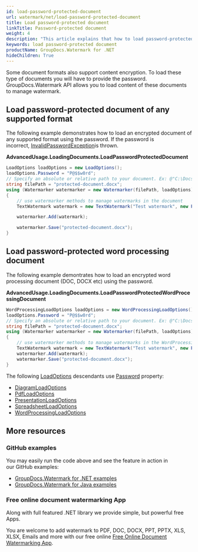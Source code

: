 ```yaml
---
id: load-password-protected-document
url: watermark/net/load-password-protected-document
title: Load password-protected document
linkTitle: Password-protected document
weight: 4
description: "This article explains that how to load password-protected document while using GroupDocs. Watermarks API."
keywords: load password-protected document
productName: GroupDocs.Watermark for .NET
hideChildren: True
---
```

Some document formats also support content encryption. To load these type of documents you will have to provide the password. GroupDocs.Watermark API allows you to load content of these documents to manage watermark.

## Load password-protected document of any supported format

The following example demonstrates how to load an encrypted document of any supported format using the password. If the password is incorrect, [InvalidPasswordException](https://reference.groupdocs.com/net/watermark/groupdocs.watermark.exceptions/invalidpasswordexception)is thrown.

**AdvancedUsage.LoadingDocuments.LoadPasswordProtectedDocument**

```csharp
LoadOptions loadOptions = new LoadOptions();
loadOptions.Password = "P@$$w0rd";
// Specify an absolute or relative path to your document. Ex: @"C:\Docs\protected-document.docx"
string filePath = "protected-document.docx";
using (Watermarker watermarker = new Watermarker(filePath, loadOptions))
{
    // use watermarker methods to manage watermarks in the document
    TextWatermark watermark = new TextWatermark("Test watermark", new Font("Arial", 12));

    watermarker.Add(watermark);

    watermarker.Save("protected-document.docx");
}
```

## Load password-protected word processing document

The following example demontrates how to load an encrypted word processing document (DOC, DOCX etc) using the password.

**AdvancedUsage.LoadingDocuments.LoadPasswordProtectedWordProcessingDocument**

```csharp
WordProcessingLoadOptions loadOptions = new WordProcessingLoadOptions();
loadOptions.Password = "P@$$w0rd";
// Specify an absolute or relative path to your document. Ex: @"C:\Docs\protected-document.docx"
string filePath = "protected-document.docx";
using (Watermarker watermarker = new Watermarker(filePath, loadOptions))
{
    // use watermarker methods to manage watermarks in the WordProcessing document
    TextWatermark watermark = new TextWatermark("Test watermark", new Font("Arial", 12));
    watermarker.Add(watermark);
    watermarker.Save("protected-document.docx");
}

```

The following [LoadOptions](https://reference.groupdocs.com/net/watermark/groupdocs.watermark.options/loadoptions) descendants use [Password](https://reference.groupdocs.com/net/watermark/groupdocs.watermark.options/loadoptions/properties/password) property:

* [DiagramLoadOptions](https://reference.groupdocs.com/net/watermark/groupdocs.watermark.options.diagram/diagramloadoptions)
* [PdfLoadOptions](https://reference.groupdocs.com/net/watermark/groupdocs.watermark.options.pdf/pdfloadoptions)
* [PresentationLoadOptions](https://reference.groupdocs.com/net/watermark/groupdocs.watermark.options.presentation/presentationloadoptions)
* [SpreadsheetLoadOptions](https://reference.groupdocs.com/net/watermark/groupdocs.watermark.options.spreadsheet/spreadsheetloadoptions)
* [WordProcessingLoadOptions](https://reference.groupdocs.com/net/watermark/groupdocs.watermark.options.wordprocessing/wordprocessingloadoptions)

## More resources

### GitHub examples

You may easily run the code above and see the feature in action in our GitHub examples:

* [GroupDocs.Watermark for .NET examples](https://github.com/groupdocs-watermark/GroupDocs.Watermark-for-.NET)
* [GroupDocs.Watermark for Java examples](https://github.com/groupdocs-watermark/GroupDocs.Watermark-for-Java)

### Free online document watermarking App

Along with full featured .NET library we provide simple, but powerful free Apps.

You are welcome to add watermark to PDF, DOC, DOCX, PPT, PPTX, XLS, XLSX, Emails and more with our free online [Free Online Document Watermarking App](https://products.groupdocs.app/watermark).
